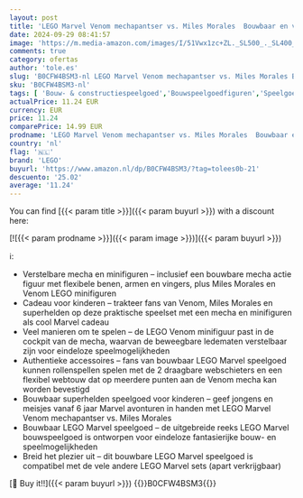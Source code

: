 ```yaml
---
layout: post
title: 'LEGO Marvel Venom mechapantser vs. Miles Morales  Bouwbaar en verstelbaar Actie Speelgoed voor Kinderen  Bouwset met Minifiguren  Superhelden Cadeau voor Jongens en Meisjes vanaf 6 Jaar 76276'
date: 2024-09-29 08:41:57
image: 'https://m.media-amazon.com/images/I/51Vwx1zc+ZL._SL500_._SL400_.jpg'
comments: true
category: ofertas
author: 'tole.es'
slug: 'B0CFW4BSM3-nl LEGO Marvel Venom mechapantser vs. Miles Morales Bouwbaar...'
sku: 'B0CFW4BSM3-nl'
tags: [ 'Bouw- & constructiespeelgoed','Bouwspeelgoedfiguren','Speelgoed & spellen','lego','🇳🇱', ]
actualPrice: 11.24 EUR
currency: EUR
price: 11.24
comparePrice: 14.99 EUR
prodname: 'LEGO Marvel Venom mechapantser vs. Miles Morales  Bouwbaar en verstelbaar Actie Speelgoed voor Kinderen  Bouwset met Minifiguren  Superhelden Cadeau voor Jongens en Meisjes vanaf 6 Jaar 76276'
country: 'nl'
flag: '🇳🇱'
brand: 'LEGO'
buyurl: 'https://www.amazon.nl/dp/B0CFW4BSM3/?tag=tolees0b-21'
descuento: '25.02'
average: '11.24'
---
```


You can find [{{< param title >}}]({{< param buyurl >}}) with a discount here:

[![{{< param prodname >}}]({{< param image >}})]({{< param buyurl >}})

ℹ️:

- Verstelbare mecha en minifiguren – inclusief een bouwbare mecha actie figuur met flexibele benen, armen en vingers, plus Miles Morales en Venom LEGO minifiguren
- Cadeau voor kinderen – trakteer fans van Venom, Miles Morales en superhelden op deze praktische speelset met een mecha en minifiguren als cool Marvel cadeau
- Veel manieren om te spelen – de LEGO Venom minifiguur past in de cockpit van de mecha, waarvan de beweegbare ledematen verstelbaar zijn voor eindeloze speelmogelijkheden
- Authentieke accessoires – fans van bouwbaar LEGO Marvel speelgoed kunnen rollenspellen spelen met de 2 draagbare webschieters en een flexibel webtouw dat op meerdere punten aan de Venom mecha kan worden bevestigd
- Bouwbaar superhelden speelgoed voor kinderen – geef jongens en meisjes vanaf 6 jaar Marvel avonturen in handen met LEGO Marvel Venom mechapantser vs. Miles Morales
- Bouwbaar LEGO Marvel speelgoed – de uitgebreide reeks LEGO Marvel bouwspeelgoed is ontworpen voor eindeloze fantasierijke bouw- en speelmogelijkheden
- Breid het plezier uit – dit bouwbare LEGO Marvel speelgoed is compatibel met de vele andere LEGO Marvel sets (apart verkrijgbaar)

[🛒 Buy it!!]({{< param buyurl >}})
{{<world>}}B0CFW4BSM3{{</world>}}
